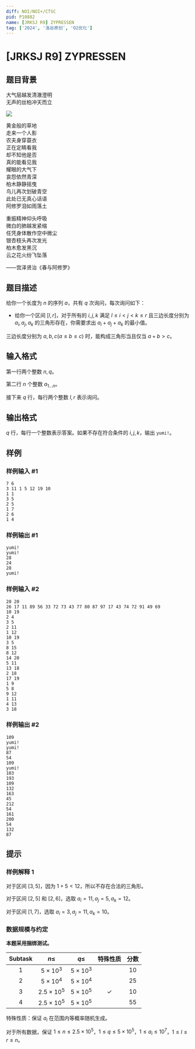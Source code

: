 ```yaml
---
diff: NOI/NOI+/CTSC
pid: P10882
name: [JRKSJ R9] ZYPRESSEN
tag: ['2024', '洛谷原创', 'O2优化']
---
```

# [JRKSJ R9] ZYPRESSEN
## 题目背景

大气层越发清澈澄明\
无声的丝柏冲天而立

![](https://cdn.luogu.com.cn/upload/image_hosting/v9015bcs.png)

黄金般的草地\
走来一个人影\
农夫身穿蓑衣\
正在定睛看我\
却不知他是否\
真的能看见我\
耀眼的大气下\
哀怨依然青深\
柏木静静摇曳\
鸟儿再次划破青空\
此处已无真心话语\
阿修罗泪如雨落土

重振精神仰头呼吸\
微白的肺越发紧缩\
任凭身体散作空中微尘\
银杏枝头再次发光\
柏木愈发黑沉\
云之花火纷飞坠落

——宫泽贤治《春与阿修罗》
## 题目描述

给你一个长度为 $n$ 的序列 $a$，共有 $q$ 次询问，每次询问如下：

* 给你一个区间 $[l,r]$，对于所有的 $i,j,k$ 满足 $l\le i<j<k\le r$ 且三边长度分别为 $a_i,a_j,a_k$ 的三角形存在，你需要求出 $a_i+a_j+a_k$ 的最小值。

三边长度分别为 $a,b,c(a\le b\le c)$ 时，能构成三角形当且仅当 $a+b>c$。
## 输入格式

第一行两个整数 $n,q$。

第二行 $n$ 个整数 $a_{1\dots n}$。

接下来 $q$ 行，每行两个整数 $l,r$ 表示询问。
## 输出格式

$q$ 行，每行一个整数表示答案。如果不存在符合条件的 $i,j,k$，输出 `yumi!`。
## 样例

### 样例输入 #1
```
7 6
3 11 1 5 12 19 10
1 1
3 5
2 5
1 7
2 6
1 4
```
### 样例输出 #1
```
yumi!
yumi!
28
24
28
yumi!
```
### 样例输入 #2
```
20 20
26 17 11 89 56 33 72 73 43 77 80 87 97 17 43 74 72 91 49 69
10 19
2 4
3 5
2 11
1 12
10 19
3 5
8 15
8 12
14 20
5 11
13 18
2 18
17 19
1 9
5 8
9 12
1 11
4 13
3 18
```
### 样例输出 #2
```
109
yumi!
yumi!
87
54
109
yumi!
103
193
109
132
163
45
212
54
161
200
54
132
87
```
## 提示

### 样例解释 1

对于区间 $[3,5]$，因为 $1+5<12$，所以不存在合法的三角形。

对于区间 $[2,5]$ 和 $[2,6]$，选取 $a_i=11,a_j=5,a_k=12$。

对于区间 $[1,7]$，选取 $a_i=3,a_j=11,a_k=10$。

### 数据规模与约定

**本题采用捆绑测试。**

| $\mathrm{Subtask}$ | $n\le$ | $q\le$ | 特殊性质 |分数 | 
| :-----: | :-----: | :-----: | :-----: | :-----: | 
| $1$ | $5\times 10^3$ | $5\times 10^3$ | |$10$ | 
| $2$ | $5\times 10^4$ | $5\times 10^4$ | |$25$ | 
| $3$ | $2.5\times 10^5$ | $5\times 10^5$ | $\checkmark$|$10$ | 
| $4$ | $2.5\times 10^5$ | $5\times 10^5$ | |$55$ | 

特殊性质：保证 $a_i$ 在范围内等概率随机生成。

对于所有数据，保证 $1\le n\le 2.5\times 10^5$，$1\le q\le 5\times 10^5$，$1\le a_i\le 10^7$，$1\le l\le r\le n$。

